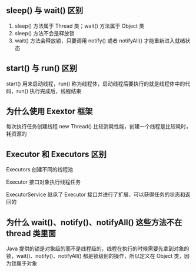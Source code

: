 ## sleep() 与 wait() 区别

1. sleep() 方法属于 Thread 类；wait() 方法属于 Object 类
2. sleep() 方法不会是释放锁
3. wait() 方法会释放锁，只要调用 notify() 或者 notifyAll() 才能重新进入就绪状态

## start() 与 run() 区别

start() 用来启动线程，run() 称为线程体，启动线程后要执行的就是线程体中的代码，run() 执行完成后，线程结束

## 为什么使用 Exextor 框架

每次执行任务创建线程 new Thread() 比较消耗性能，创建一个线程是比较耗时，耗资源的

## Executor 和 Executors 区别

Executors 创建不同的线程池

Executor 接口对象执行线程任务

ExecutorService 继承了 Executor 接口并进行了扩展，可以获得任务的状态和返回的

## 为什么 wait()、notify()、notifyAll() 这些方法不在 thread 类里面

Java 提供的锁是对象级的而不是线程级的，线程在执行的时候需要先拿到对象的锁，wait()、notify()、notifyAll() 都是锁级别的操作，所以定义在 Object 类，因为锁属于对象 